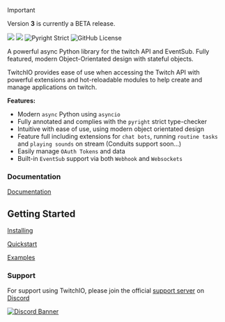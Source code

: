 > [!IMPORTANT]
> Version **3** is currently a BETA release.

![](https://raw.githubusercontent.com/TwitchIO/TwitchIO/main/logo.png)
[![](https://img.shields.io/badge/Python-3.11%20%7C%203.12%20%7C%203.13-blue.svg)](https://www.python.org)
![Pyright Strict](https://img.shields.io/badge/Pyright-Strict-b8dbb4)
![GitHub License](https://img.shields.io/github/license/PythonistaGuild/twitchio)

A powerful async Python library for the twitch API and EventSub. Fully featured, modern Object-Orientated design
with stateful objects.

TwitchIO provides ease of use when accessing the Twitch API with powerful extensions and hot-reloadable modules to help create
and manage applications on twitch.

**Features:**

- Modern ``async`` Python using ``asyncio``
- Fully annotated and complies with the ``pyright`` strict type-checker
- Intuitive with ease of use, using modern object orientated design
- Feature full including extensions for ``chat bots``, running ``routine tasks`` and ``playing sounds`` on stream (Conduits support soon...)
- Easily manage ``OAuth Tokens`` and data
- Built-in ``EventSub`` support via both ``Webhook`` and ``Websockets``

### Documentation
[Documentation](https://twitchio.dev/)
   
Getting Started
--------------------------------
[Installing](https://twitchio.dev/en/latest/getting-started/installing.html)

[Quickstart](https://twitchio.dev/en/latest/getting-started/quickstart.html)

[Examples](/examples)

### Support
For support using TwitchIO, please join the official [support server](https://discord.gg/RAKc3HF) on [Discord](https://discord.com/)

[![Discord Banner](https://discordapp.com/api/guilds/490948346773635102/widget.png?style=banner2)](https://discord.gg/RAKc3HF)

